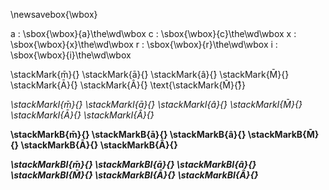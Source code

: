 \newsavebox{\wbox}

a
:   \sbox{\wbox}{a}\the\wd\wbox
c
:   \sbox{\wbox}{c}\the\wd\wbox
x
:   \sbox{\wbox}{x}\the\wd\wbox
r
:   \sbox{\wbox}{r}\the\wd\wbox
i
:   \sbox{\wbox}{i}\the\wd\wbox



\stackMark{m̄}{́}
\stackMark{ā}{́}
\stackMark{â}{́}
\stackMark{M̄}{́}
\stackMark{Ā}{́}
\stackMark{Â}{́}
\text{\stackMark{M̂}<M>{̊}}

*\stackMarkI{m̄}{́}
\stackMarkI{ā}{́}
\stackMarkI{â}{́}
\stackMarkI{M̄}{́}
\stackMarkI{Ā}{́}
\stackMarkI{Â}{́}*

**\stackMarkB{m̄}{́}
\stackMarkB{ā}{́}
\stackMarkB{â}{́}
\stackMarkB{M̄}{́}
\stackMarkB{Ā}{́}
\stackMarkB{Â}{́}**

***\stackMarkBI{m̄}{́}
\stackMarkBI{ā}{́}
\stackMarkBI{â}{́}
\stackMarkBI{M̄}{́}
\stackMarkBI{Ā}{́}
\stackMarkBI{Â}{́}***

